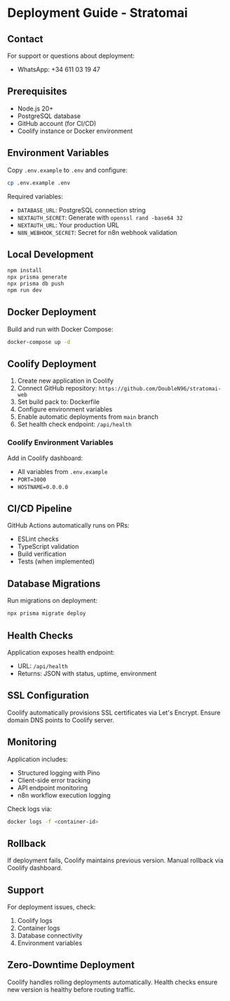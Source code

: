 # Deployment Guide - Stratomai

## Contact

For support or questions about deployment:
- WhatsApp: +34 611 03 19 47

## Prerequisites

- Node.js 20+
- PostgreSQL database
- GitHub account (for CI/CD)
- Coolify instance or Docker environment

## Environment Variables

Copy `.env.example` to `.env` and configure:

```bash
cp .env.example .env
```

Required variables:
- `DATABASE_URL`: PostgreSQL connection string
- `NEXTAUTH_SECRET`: Generate with `openssl rand -base64 32`
- `NEXTAUTH_URL`: Your production URL
- `N8N_WEBHOOK_SECRET`: Secret for n8n webhook validation

## Local Development

```bash
npm install
npx prisma generate
npx prisma db push
npm run dev
```

## Docker Deployment

Build and run with Docker Compose:

```bash
docker-compose up -d
```

## Coolify Deployment

1. Create new application in Coolify
2. Connect GitHub repository: `https://github.com/DoubleN96/stratomai-web`
3. Set build pack to: Dockerfile
4. Configure environment variables
5. Enable automatic deployments from `main` branch
6. Set health check endpoint: `/api/health`

### Coolify Environment Variables

Add in Coolify dashboard:
- All variables from `.env.example`
- `PORT=3000`
- `HOSTNAME=0.0.0.0`

## CI/CD Pipeline

GitHub Actions automatically runs on PRs:
- ESLint checks
- TypeScript validation
- Build verification
- Tests (when implemented)

## Database Migrations

Run migrations on deployment:

```bash
npx prisma migrate deploy
```

## Health Checks

Application exposes health endpoint:
- URL: `/api/health`
- Returns: JSON with status, uptime, environment

## SSL Configuration

Coolify automatically provisions SSL certificates via Let's Encrypt.
Ensure domain DNS points to Coolify server.

## Monitoring

Application includes:
- Structured logging with Pino
- Client-side error tracking
- API endpoint monitoring
- n8n workflow execution logging

Check logs via:
```bash
docker logs -f <container-id>
```

## Rollback

If deployment fails, Coolify maintains previous version.
Manual rollback via Coolify dashboard.

## Support

For deployment issues, check:
1. Coolify logs
2. Container logs
3. Database connectivity
4. Environment variables

## Zero-Downtime Deployment

Coolify handles rolling deployments automatically.
Health checks ensure new version is healthy before routing traffic.
